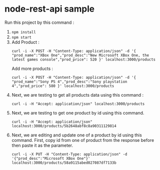 # node-rest-api sample

Run this project by this command :
1. `npm install`
2. `npm start`
3. Add Product : 
   ```
   curl -i -X POST -H "Content-Type: application/json" -d '{ "prod_name":"XBox One","prod_desc":"New Microsoft XBox One, the latest games console","prod_price": 520 }' localhost:3000/products
   ```
   Add more products :
   ```
   curl -i -X POST -H "Content-Type: application/json" -d '{ "prod_name":"Sony PS 4","prod_desc":"Sony playstation 4","prod_price": 580 }' localhost:3000/products
   ```
4. Next, we are testing to get all products data using this command :
    ```
    curl -i -H "Accept: application/json" localhost:3000/products
    ```
5. Next, we are testing to get one product by id using this command.
    ```$xslt
    curl -i -H "Accept: application/json" localhost:3000/products/5b2648abf8c8a90311129814
    ```
6. Next, we are editing and update one of a product by id using this command. First, copy id from one of product from the response before then paste it as the parameter.
    ```$xslt
    curl -i -X PUT -H "Content-Type: application/json" -d '{"prod_desc":"Microsoft XBox One"}' localhost:3000/products/58a9115abed027087df7133b
    ```